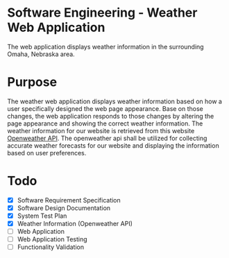 # Software Engineering - Weather Web Application
The web application displays weather information in the surrounding Omaha, Nebraska area.

Purpose
=======
The weather web application displays weather information based on how a user specifically
designed the web page appearance. Base on those changes, the web application responds to those
changes by altering the page appearance and showing the correct weather information. The weather
information for our website is retrieved from this website [Openweather API](https://openweathermap.org/).
The openweather api shall be utilized for collecting accurate weather forecasts for our website and displaying
the information based on user preferences.

Todo
====
- [X] Software Requirement Specification 
- [x] Software Design Documentation
- [X] System Test Plan
- [X] Weather Information (Openweather API)
- [ ] Web Application
- [ ] Web Application Testing
- [ ] Functionality Validation
